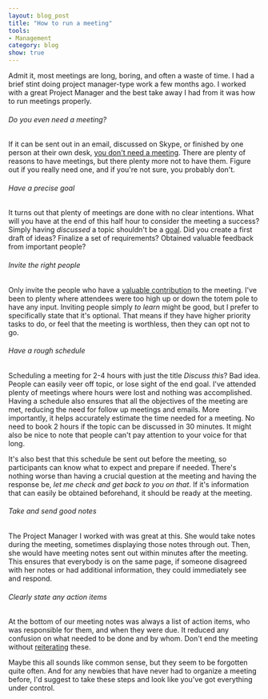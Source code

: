 ```yaml
---
layout: blog_post
title: "How to run a meeting"
tools: 
- Management
category: blog
show: true
---
```


Admit it, most meetings are long, boring, and often a waste of time. 
I had a brief stint doing project manager-type work a few months ago. 
I worked with a great Project Manager and the best take away I had from it was how to run meetings properly.

<h6>Do you even need a meeting?</h6>
<p>
If it can be sent out in an email, discussed on Skype, or finished by one person at their own desk, 
<a href="https://hbr.org/2016/04/if-you-cant-say-what-your-meeting-will-accomplish-you-shouldnt-have-it">you don't need a meeting</a>.
There are plenty of reasons to have meetings, 
but there plenty more not to have them. 
Figure out if you really need one, and if you're not sure, you probably don't. 
</p> 

<h6>Have a precise goal</h6>
<p>
It turns out that plenty of meetings are done with no clear intentions. 
What will you have at the end of this half hour to consider the meeting a success?
Simply having <i>discussed</i> a topic shouldn't be a 
<a href="http://teamings.com/blog/how-to-sharpen-your-meeting-objective/">goal</a>.
Did you create a first draft of ideas? 
Finalize a set of requirements? 
Obtained valuable feedback from important people? 
</p>

<h6>Invite the right people</h6>
<p>
Only invite the people who have a 
<a href="https://hbr.org/2015/03/how-to-know-if-there-are-too-many-people-in-your-meeting">valuable contribution</a> 
to the meeting. 
I've been to plenty where attendees were too high up or down the totem pole to have any input. 
Inviting people simply <i>to learn</i> might be good, 
but I prefer to specifically state that it's optional. 
That means if they have higher priority tasks to do, 
or feel that the meeting is worthless, 
then they can opt not to go. 
</p>

<h6>Have a rough schedule</h6>
<p>
Scheduling a meeting for 2-4 hours with just the title <i>Discuss this</i>? 
Bad idea. 
People can easily veer off topic, or lose sight of the end goal. 
I've attended plenty of meetings where hours were lost and nothing was accomplished. 
Having a schedule also ensures that all the objectives of the meeting are met, 
reducing the need for follow up meetings and emails. 
More importantly, it helps accurately estimate the time needed for a meeting. 
No need to book 2 hours if the topic can be discussed in 30 minutes. 
It might also be nice to note that people can't pay attention to your voice for that long.
</p>

<p>
It's also best that this schedule be sent out before the meeting, 
so participants can know what to expect and prepare if needed. 
There's nothing worse than having a crucial question at the meeting 
and having the response be, <i>let me check and get back to you on that</i>. 
If it's information that can easily be obtained beforehand, 
it should be ready at the meeting. 
</p>

<h6>Take and send good notes</h6>
<p>
The Project Manager I worked with was great at this. 
She would take notes during the meeting, 
sometimes displaying those notes through out. 
Then, she would have meeting notes sent out within minutes after the meeting. 
This ensures that everybody is on the same page, 
if someone disagreed with her notes or had additional information, 
they could immediately see and respond. 
</p>

<h6>Clearly state any action items</h6>
<p>
At the bottom of our meeting notes was always a list of action items, 
who was responsible for them, and when they were due. 
It reduced any confusion on what needed to be done and by whom. 
Don't end the meeting without 
<a href="https://hbr.org/2016/04/dont-end-a-meeting-without-doing-these-3-things">reiterating</a> 
these.  
</p>

<p>
Maybe this all sounds like common sense, but they seem to be forgotten quite often. 
And for any newbies that have never had to organize a meeting before, 
I'd suggest to take these steps and look like you've got everything under control. 
</p>


